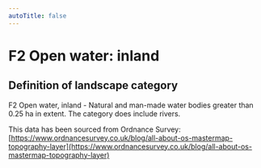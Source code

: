 ```yaml
---
autoTitle: false
---
```


# F2 Open water: inland
## Definition of landscape category

F2 Open water, inland - Natural and man-made water bodies greater than 0.25 ha in extent. The category does include rivers.

This data has been sourced from Ordnance Survey: [https://www.ordnancesurvey.co.uk/blog/all-about-os-mastermap-topography-layer](https://www.ordnancesurvey.co.uk/blog/all-about-os-mastermap-topography-layer)